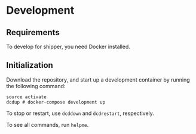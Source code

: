 # Development

## Requirements

To develop for shipper, you need Docker installed.

## Initialization

Download the repository, and start up a development container by running the following command:

```
source activate
dcdup # docker-compose development up
```

To stop or restart, use `dcddown` and `dcdrestart`, respectively.

To see all commands, run `helpme`.